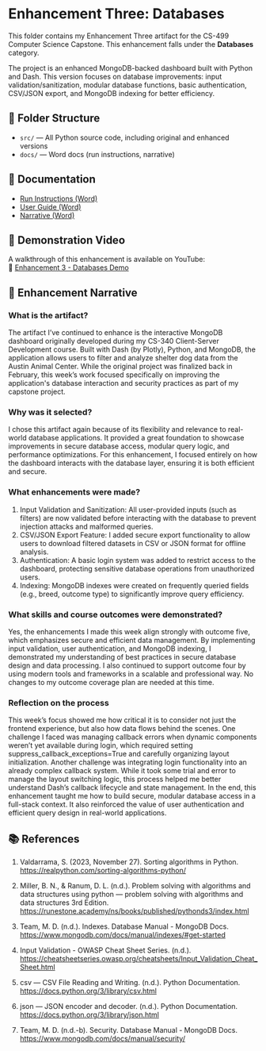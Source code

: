 # Enhancement Three: Databases

This folder contains my Enhancement Three artifact for the CS-499 Computer Science Capstone. This enhancement falls under the **Databases** category.

The project is an enhanced MongoDB-backed dashboard built with Python and Dash. This version focuses on database improvements: input validation/sanitization, modular database functions, basic authentication, CSV/JSON export, and MongoDB indexing for better efficiency.

## 📁 Folder Structure
- `src/`  — All Python source code, including original and enhanced versions
- `docs/` — Word docs (run instructions, narrative)

## 📄 Documentation
- [Run Instructions (Word)](https://github.com/mat-gur/CS499-Capstone/blob/main/Enhancement3_Databases_MongoDB_Dashboard/docs/MongoDB%20Dashboard_Run_Instructions%20Rev1.1.docx)
- [User Guide (Word)](https://github.com/mat-gur/CS499-Capstone/blob/main/Enhancement3_Databases_MongoDB_Dashboard/docs/MongoDB%20Dashboard_User_Guide%20Rev1.1.docx)
- [Narrative (Word)](./docs/5-2%20Milestone%20Four_Enhancement%20Three%20-%20Databases_Guarino%2CMatthew.docx)


## 🎥 Demonstration Video
A walkthrough of this enhancement is available on YouTube:  
🔗 [Enhancement 3 - Databases Demo](https://youtu.be/RAM9ffxWQqY)

## 📘 Enhancement Narrative

### What is the artifact?
The artifact I’ve continued to enhance is the interactive MongoDB dashboard originally developed during my CS-340 Client-Server Development course. Built with Dash (by Plotly), Python, and MongoDB, the application allows users to filter and analyze shelter dog data from the Austin Animal Center. While the original project was finalized back in February, this week’s work focused specifically on improving the application's database interaction and security practices as part of my capstone project.

### Why was it selected?
I chose this artifact again because of its flexibility and relevance to real-world database applications. It provided a great foundation to showcase improvements in secure database access, modular query logic, and performance optimizations. For this enhancement, I focused entirely on how the dashboard interacts with the database layer, ensuring it is both efficient and secure.

### What enhancements were made?
1. Input Validation and Sanitization: All user-provided inputs (such as filters) are now validated before interacting with the database to prevent injection attacks and malformed queries.
2. CSV/JSON Export Feature: I added secure export functionality to allow users to download filtered datasets in CSV or JSON format for offline analysis.
3. Authentication: A basic login system was added to restrict access to the dashboard, protecting sensitive database operations from unauthorized users.
4. Indexing: MongoDB indexes were created on frequently queried fields (e.g., breed, outcome type) to significantly improve query efficiency.

### What skills and course outcomes were demonstrated?
Yes, the enhancements I made this week align strongly with outcome five, which emphasizes secure and efficient data management. By implementing input validation, user authentication, and MongoDB indexing, I demonstrated my understanding of best practices in secure database design and data processing. I also continued to support outcome four by using modern tools and frameworks in a scalable and professional way. No changes to my outcome coverage plan are needed at this time.

### Reflection on the process
This week’s focus showed me how critical it is to consider not just the frontend experience, but also how data flows behind the scenes. One challenge I faced was managing callback errors when dynamic components weren’t yet available during login, which required setting suppress_callback_exceptions=True and carefully organizing layout initialization. Another challenge was integrating login functionality into an already complex callback system. While it took some trial and error to manage the layout switching logic, this process helped me better understand Dash’s callback lifecycle and state management.
In the end, this enhancement taught me how to build secure, modular database access in a full-stack context. It also reinforced the value of user authentication and efficient query design in real-world applications.

## 📚 References
1. Valdarrama, S. (2023, November 27). Sorting algorithms in Python. https://realpython.com/sorting-algorithms-python/

2. Miller, B. N., & Ranum, D. L. (n.d.). Problem solving with algorithms and data structures using python — problem solving with algorithms and data structures 3rd Edition. https://runestone.academy/ns/books/published/pythonds3/index.html

3. Team, M. D. (n.d.). Indexes. Database Manual - MongoDB Docs. https://www.mongodb.com/docs/manual/indexes/#get-started

4. Input Validation - OWASP Cheat Sheet Series. (n.d.). https://cheatsheetseries.owasp.org/cheatsheets/Input_Validation_Cheat_Sheet.html

5. csv — CSV File Reading and Writing. (n.d.). Python Documentation. https://docs.python.org/3/library/csv.html

6. json — JSON encoder and decoder. (n.d.). Python Documentation. https://docs.python.org/3/library/json.html

7. Team, M. D. (n.d.-b). Security. Database Manual - MongoDB Docs. https://www.mongodb.com/docs/manual/security/
